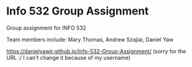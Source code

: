 # Info 532 Group Assignment
 Group assignment for INFO 532

Team members include: Mary Thomas, Andrew Szajlai, Daniel Yaw

https://danielyawjr.github.io/Info-532-Group-Assignment/ (sorry for the URL :/ I can't change it because of my username)
